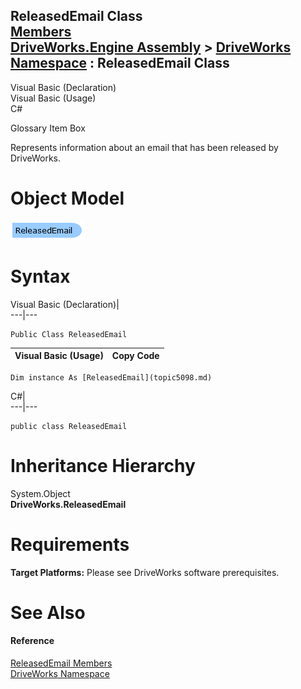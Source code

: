 ReleasedEmail Class   
[Members](topic5099.md)   
[DriveWorks.Engine Assembly](topic2156.md) > [DriveWorks Namespace](topic2159.md) : ReleasedEmail Class  
---  
  
Visual Basic (Declaration)    
Visual Basic (Usage)    
C# 

Glossary Item Box

Represents information about an email that has been released by DriveWorks. 

# Object Model

![](dotnetdiagramimages/image251.png)

# Syntax

Visual Basic (Declaration)|   
---|---  
      
    
    Public Class ReleasedEmail   
  
Visual Basic (Usage)| Copy Code  
---|---  
      
    
    Dim instance As [ReleasedEmail](topic5098.md)  
  
C#|   
---|---  
      
    
    public class ReleasedEmail   
  
# Inheritance Hierarchy

System.Object  
**DriveWorks.ReleasedEmail**  


# Requirements

**Target Platforms:** Please see DriveWorks software prerequisites.

# See Also

#### Reference

[ReleasedEmail Members](topic5099.md)   
[DriveWorks Namespace](topic2159.md)


